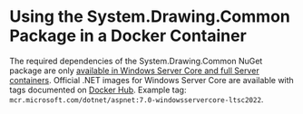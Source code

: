 # Using the System.Drawing.Common Package in a Docker Container

The required dependencies of the System.Drawing.Common NuGet package are only [available in Windows Server Core and full Server containers](https://learn.microsoft.com/dotnet/core/compatibility/core-libraries/6.0/system-drawing-common-windows-only). Official .NET images for Windows Server Core are available with tags documented on [Docker Hub](https://hub.docker.com/_/microsoft-dotnet). Example tag: `mcr.microsoft.com/dotnet/aspnet:7.0-windowsservercore-ltsc2022`.
